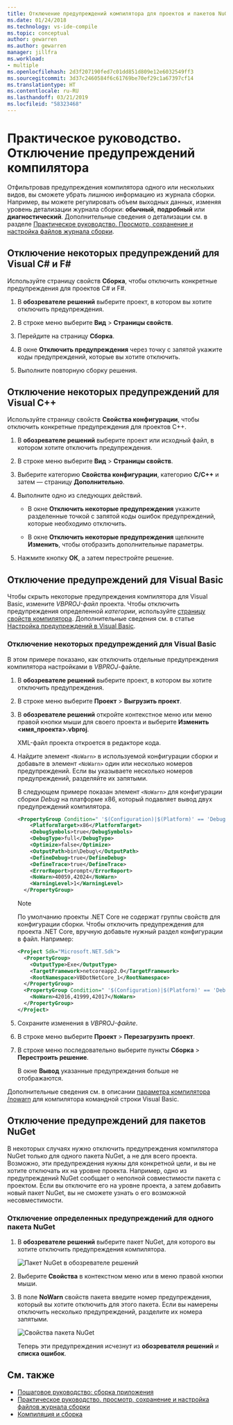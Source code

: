 ```yaml
---
title: Отключение предупреждений компилятора для проектов и пакетов NuGet
ms.date: 01/24/2018
ms.technology: vs-ide-compile
ms.topic: conceptual
author: gewarren
ms.author: gewarren
manager: jillfra
ms.workload:
- multiple
ms.openlocfilehash: 2d3f207190fed7c01dd851d809e12e6032549ff3
ms.sourcegitcommit: 3d37c2460584f6c61769be70ef29c1a67397cf14
ms.translationtype: HT
ms.contentlocale: ru-RU
ms.lasthandoff: 03/21/2019
ms.locfileid: "58323468"
---
```

# <a name="how-to-suppress-compiler-warnings"></a>Практическое руководство. Отключение предупреждений компилятора

Отфильтровав предупреждения компилятора одного или нескольких видов, вы сможете убрать лишнюю информацию из журнала сборки. Например, вы можете регулировать объем выходных данных, изменяя уровень детализации журнала сборки: **обычный**, **подробный** или **диагностический**. Дополнительные сведения о детализации см. в разделе [Практическое руководство. Просмотр, сохранение и настройка файлов журнала сборки](../ide/how-to-view-save-and-configure-build-log-files.md).

## <a name="suppress-specific-warnings-for-visual-c-or-f"></a>Отключение некоторых предупреждений для Visual C# и F\#

Используйте страницу свойств **Сборка**, чтобы отключить конкретные предупреждения для проектов C# и F#.

1. В **обозревателе решений** выберите проект, в котором вы хотите отключить предупреждения.

1. В строке меню выберите **Вид** > **Страницы свойств**.

1. Перейдите на страницу **Сборка**.

1. В окне **Отключить предупреждения** через точку с запятой укажите коды предупреждений, которые вы хотите отключить.

1. Выполните повторную сборку решения.

## <a name="suppress-specific-warnings-for-visual-c"></a>Отключение некоторых предупреждений для Visual C++

Используйте страницу свойств **Свойства конфигурации**, чтобы отключить конкретные предупреждения для проектов C++.

1. В **обозревателе решений** выберите проект или исходный файл, в котором хотите отключить предупреждения.

1. В строке меню выберите **Вид** > **Страницы свойств**.

1. Выберите категорию **Свойства конфигурации**, категорию **C/C++** и затем — страницу **Дополнительно**.

1. Выполните одно из следующих действий.

    - В окне **Отключить некоторые предупреждения** укажите разделенные точкой с запятой коды ошибок предупреждений, которые необходимо отключить.

    - В окне **Отключить некоторые предупреждения** щелкните **Изменить**, чтобы отобразить дополнительные параметры.

1. Нажмите кнопку **ОК**, а затем перестройте решение.

## <a name="suppress-warnings-for-visual-basic"></a>Отключение предупреждений для Visual Basic

Чтобы скрыть некоторые предупреждения компилятора для Visual Basic, измените *VBPROJ-файл* проекта. Чтобы отключить предупреждения определенной *категории*, используйте [страницу свойств компилятора](../ide/reference/compile-page-project-designer-visual-basic.md). Дополнительные сведения см. в статье [Настройка предупреждений в Visual Basic](../ide/configuring-warnings-in-visual-basic.md).

### <a name="to-suppress-specific-warnings-for-visual-basic"></a>Отключение некоторых предупреждений для Visual Basic

В этом примере показано, как отключить отдельные предупреждения компилятора настройками в *VBPROJ*-файле.

1. В **обозревателе решений** выберите проект, в котором вы хотите отключить предупреждения.

1. В строке меню выберите **Проект** > **Выгрузить проект**.

1. В **обозревателе решений** откройте контекстное меню или меню правой кнопки мыши для своего проекта и выберите **Изменить \<имя_проекта>.vbproj**.

    XML-файл проекта откроется в редакторе кода.

1. Найдите элемент `<NoWarn>` в используемой конфигурации сборки и добавьте в элемент `<NoWarn>` один или несколько номеров предупреждений. Если вы указываете несколько номеров предупреждений, разделяйте их запятыми.

     В следующем примере показан элемент `<NoWarn>` для конфигурации сборки *Debug* на платформе x86, который подавляет вывод двух предупреждений компилятора.

    ```xml
    <PropertyGroup Condition=" '$(Configuration)|$(Platform)' == 'Debug|x86' ">
        <PlatformTarget>x86</PlatformTarget>
        <DebugSymbols>true</DebugSymbols>
        <DebugType>full</DebugType>
        <Optimize>false</Optimize>
        <OutputPath>bin\Debug\</OutputPath>
        <DefineDebug>true</DefineDebug>
        <DefineTrace>true</DefineTrace>
        <ErrorReport>prompt</ErrorReport>
        <NoWarn>40059,42024</NoWarn>
        <WarningLevel>1</WarningLevel>
      </PropertyGroup>
    ```

   > [!NOTE]
   > По умолчанию проекты .NET Core не содержат группы свойств для конфигурации сборки. Чтобы отключить предупреждения для проекта .NET Core, вручную добавьте нужный раздел конфигурации в файл. Например:
   >
   > ```xml
   > <Project Sdk="Microsoft.NET.Sdk">
   >   <PropertyGroup>
   >     <OutputType>Exe</OutputType>
   >     <TargetFramework>netcoreapp2.0</TargetFramework>
   >     <RootNamespace>VBDotNetCore_1</RootNamespace>
   >   </PropertyGroup>
   >   <PropertyGroup Condition=" '$(Configuration)|$(Platform)' == 'Debug|AnyCPU' ">
   >     <NoWarn>42016,41999,42017</NoWarn>
   >   </PropertyGroup>
   > </Project>
   > ```

1. Сохраните изменения в *VBPROJ-файле*.

1. В строке меню выберите **Проект** > **Перезагрузить проект**.

1. В строке меню последовательно выберите пункты **Сборка** > **Перестроить решение**.

    В окне **Вывод** указанные предупреждения больше не отображаются.

Дополнительные сведения см. в описании [параметра компилятора /nowarn](/dotnet/visual-basic/reference/command-line-compiler/nowarn) для компилятора командной строки Visual Basic.

## <a name="suppress-warnings-for-nuget-packages"></a>Отключение предупреждений для пакетов NuGet

В некоторых случаях нужно отключить предупреждения компилятора NuGet только для одного пакета NuGet, а не для всего проекта. Возможно, эти предупреждения нужны для конкретной цели, и вы не хотите отключать их на уровне проекта. Например, одно из предупреждений NuGet сообщает о неполной совместимости пакета с проектом. Если вы отключите его на уровне проекта, а затем добавить новый пакет NuGet, вы не сможете узнать о его возможной несовместимости.

### <a name="to-suppress-a-specific-warning-for-a-single-nuget-package"></a>Отключение определенных предупреждений для одного пакета NuGet

1. В **обозревателе решений** выберите пакет NuGet, для которого вы хотите отключить предупреждения компилятора.

   ![Пакет NuGet в обозревателе решений](media/nuget-package-with-warning.png)

1. Выберите **Свойства**  в контекстном меню или в меню правой кнопки мыши.

1. В поле **NoWarn** свойств пакета введите номер предупреждения, который вы хотите отключить для этого пакета. Если вы намерены отключить несколько предупреждений, разделите их номера запятыми.

   ![Свойства пакета NuGet](media/nuget-properties-nowarn.png)

   Теперь эти предупреждения исчезнут из **обозревателя решений** и **списка ошибок**.

## <a name="see-also"></a>См. также

- [Пошаговое руководство: сборка приложения](../ide/walkthrough-building-an-application.md)
- [Практическое руководство. просмотр, сохранение и настройка файлов журнала сборки](../ide/how-to-view-save-and-configure-build-log-files.md)
- [Компиляция и сборка](../ide/compiling-and-building-in-visual-studio.md)
